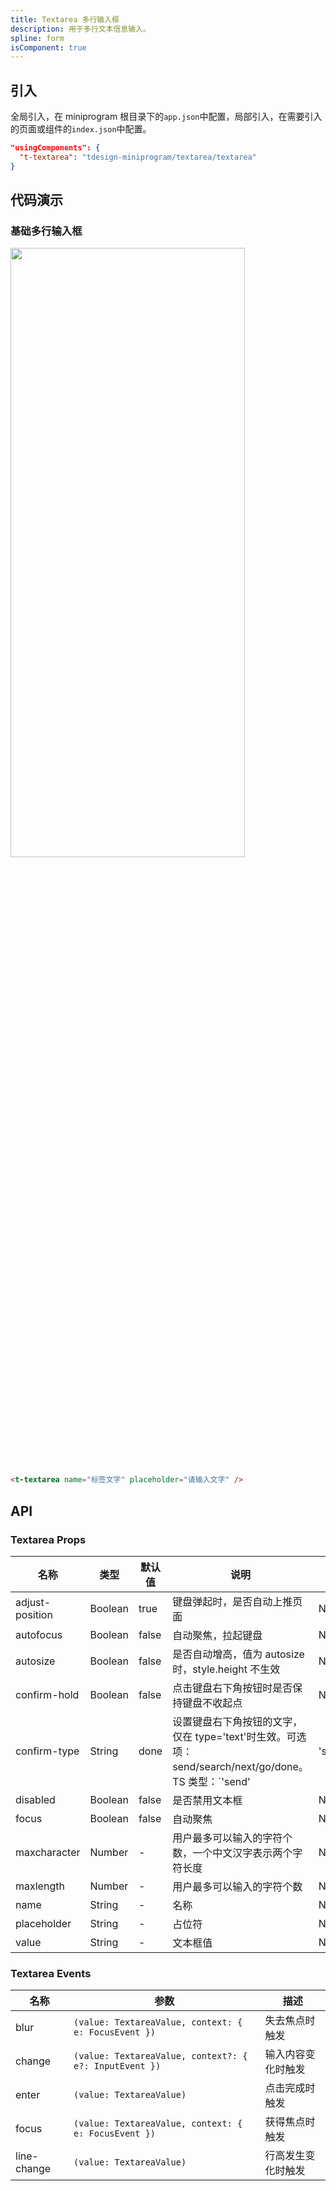 ```yaml
---
title: Textarea 多行输入框
description: 用于多行文本信息输入。
spline: form
isComponent: true
---
```


## 引入

全局引入，在 miniprogram 根目录下的`app.json`中配置，局部引入，在需要引入的页面或组件的`index.json`中配置。

```json
"usingComponents": {
  "t-textarea": "tdesign-miniprogram/textarea/textarea"
}
```

## 代码演示

### 基础多行输入框

<img src="https://tdesign.gtimg.com/miniprogram/readme/input-2.png" width="375px" height="50%">

```html
<t-textarea name="标签文字" placeholder="请输入文字" />
```

## API

### Textarea Props

| 名称            | 类型    | 默认值 | 说明                                                                                                 | 必传     |
| --------------- | ------- | ------ | ---------------------------------------------------------------------------------------------------- | -------- |
| adjust-position | Boolean | true   | 键盘弹起时，是否自动上推页面                                                                         | N        |
| autofocus       | Boolean | false  | 自动聚焦，拉起键盘                                                                                   | N        |
| autosize        | Boolean | false  | 是否自动增高，值为 autosize 时，style.height 不生效                                                  | N        |
| confirm-hold    | Boolean | false  | 点击键盘右下角按钮时是否保持键盘不收起点                                                             | N        |
| confirm-type    | String  | done   | 设置键盘右下角按钮的文字，仅在 type='text'时生效。可选项：send/search/next/go/done。TS 类型：`'send' | 'search' | 'next' | 'go' | 'done'` | N   |
| disabled        | Boolean | false  | 是否禁用文本框                                                                                       | N        |
| focus           | Boolean | false  | 自动聚焦                                                                                             | N        |
| maxcharacter    | Number  | -      | 用户最多可以输入的字符个数，一个中文汉字表示两个字符长度                                             | N        |
| maxlength       | Number  | -      | 用户最多可以输入的字符个数                                                                           | N        |
| name            | String  | -      | 名称                                                                                                 | N        |
| placeholder     | String  | -      | 占位符                                                                                               | N        |
| value           | String  | -      | 文本框值                                                                                             | N        |

### Textarea Events

| 名称        | 参数                                                   | 描述               |
| ----------- | ------------------------------------------------------ | ------------------ |
| blur        | `(value: TextareaValue, context: { e: FocusEvent })`   | 失去焦点时触发     |
| change      | `(value: TextareaValue, context?: { e?: InputEvent })` | 输入内容变化时触发 |
| enter       | `(value: TextareaValue)`                               | 点击完成时触发     |
| focus       | `(value: TextareaValue, context: { e: FocusEvent })`   | 获得焦点时触发     |
| line-change | `(value: TextareaValue)`                               | 行高发生变化时触发 |
